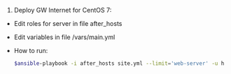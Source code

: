 1. Deploy GW Internet for CentOS 7:

- Edit roles for server in file after_hosts
- Edit variables in file /vars/main.yml
- How to run:
    
    ```bash
    $ansible-playbook -i after_hosts site.yml --limit='web-server' -u hoanpv --tags=gw_internet
    ```
